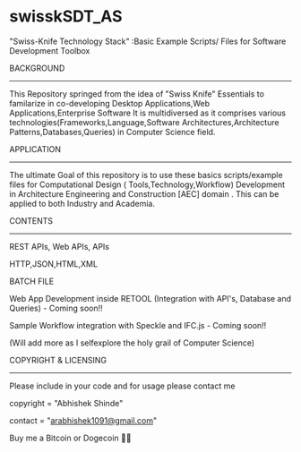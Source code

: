 # swisskSDT_AS
"Swiss-Knife Technology Stack" :Basic Example Scripts/ Files for Software Development Toolbox


BACKGROUND
**********

This Repository springed from the idea of "Swiss Knife" Essentials to familarize in co-developing Desktop Applications,Web Applications,Enterprise Software 
It is multidiversed as it comprises various technologies(Frameworks,Language,Software Architectures,Architecture Patterns,Databases,Queries) in Computer Science field.


APPLICATION
**********

The ultimate Goal of this repository is to use these basics scripts/example files for Computational Design ( Tools,Technology,Workflow) Development in Architecture
Engineering and Construction [AEC] domain . This can be applied to both Industry and Academia.


CONTENTS
*********

REST APIs, Web APIs, APIs

HTTP,JSON,HTML,XML

BATCH FILE

Web App Development inside RETOOL (Integration with API's, Database and Queries) - Coming soon!!

Sample Workflow integration with Speckle and IFC.js - Coming soon!!

(Will add more as I selfexplore the holy grail of Computer Science)


COPYRIGHT & LICENSING
**********************

Please include in your code and for usage please contact me

copyright = "Abhishek Shinde"

contact = "arabhishek1091@gmail.com"

Buy me a Bitcoin or Dogecoin 🧘‍♂️ 
